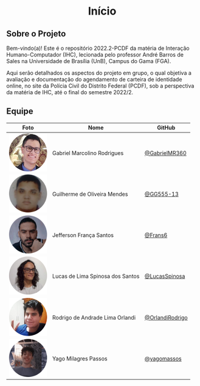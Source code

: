 <h1 align="center">Início</h1>

## Sobre o Projeto
Bem-vindo(a)! Este é o repositório 2022.2-PCDF da matéria de Interação Humano-Computador (IHC), lecionada pelo professor André Barros de Sales na Universidade de Brasília (UnB), Campus do Gama (FGA).

Aqui serão detalhados os aspectos do projeto em grupo, o qual objetiva a avaliação e documentação do agendamento de carteira de identidade online, no site da Polícia Civil do Distrito Federal (PCDF), sob a perspectiva da matéria de IHC, até o final do semestre 2022/2. 

## Equipe

| Foto | Nome | GitHub |
| ---- | ---- | ------ |
| <img src="docs/images/team/gabriel.png" width="100"> | Gabriel Marcolino Rodrigues | [@GabrielMR360](https://github.com/GabrielMR360) |
| <img src="docs/images/team/guilherme.png" width="100"> | Guilherme de Oliveira Mendes | [@GG555-13](https://github.com/GG555-13) |
| <img src="docs/images/team/jefferson.png" width="100"> | Jefferson França Santos | [@Frans6](https://github.com/Frans6) |
| <img src="docs/images/team/lucas.png" width="100"> | Lucas de Lima Spinosa dos Santos | [@LucasSpinosa](https://github.com/LucasSpinosa) |
| <img src="docs/images/team/rodrigo.png" width="100"> | Rodrigo de Andrade Lima Orlandi | [@OrlandiRodrigo](https://github.com/OrlandiRodrigo) |
| <img src="docs/images/team/yago.png" width="100"> | Yago Milagres Passos | [@yagomassos](https://github.com/yagompassos) |

